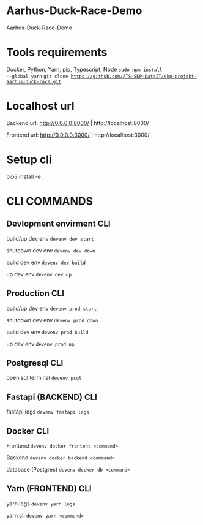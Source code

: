 # Aarhus-Duck-Race-Demo
Aarhus-Duck-Race-Demo

# Tools requirements

Docker, Python, Yarn, pip, Typescript, Node
<code>sudo npm install --global yarn</code>
<code>git clone https://github.com/ATS-SKP-DataIT/skp-projekt-aarhus-duck-race.git</code>

# Localhost url

Backend url: http://0.0.0.0:8000/ | http://localhost:8000/

Frontend url: http://0.0.0.0:3000/ | http://localhost:3000/

# Setup cli 

pip3 install -e .

# CLI COMMANDS

## Devlopment envirment CLI

build/up dev env ```devenv dev start```

shutdown dev env ```devenv dev down```

build dev env ```devenv dev build```

up dev env ```devenv dev up```

## Production CLI

build/up dev env ```devenv prod start```

shutdown dev env ```devenv prod down```

build dev env ```devenv prod build```

up dev env ```devenv prod up```

## Postgresql CLI

open sql terminal ```devenv psql```

## Fastapi (BACKEND) CLI

fastapi logs ```devenv fastapi logs```

## Docker CLI

Frontend ```devenv docker frontent <command>```

Backend ```devenv docker backend <command>```

database (Postgres) ```devenv docker db <command>```

## Yarn (FRONTEND) CLI

yarn logs ```devenv yarn logs```

yarn cli ```devenv yarn <command>```

